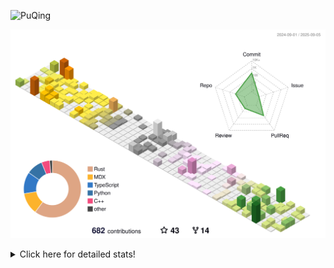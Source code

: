 ![PuQing](https://user-images.githubusercontent.com/27223114/171565019-9a56fae6-b08b-421f-99db-7e830da42371.png)

![](./profile-3d-contrib/profile-season-animate.svg)

<details>
<summary>Click here for detailed stats!</summary>

<!--START_SECTION:waka-->
![Lines of code](https://img.shields.io/badge/From%20Hello%20World%20I%27ve%20Written-2.6%20million%20lines%20of%20code-blue)

**🐱 My GitHub Data** 

> 📦 454.3 kB Used in GitHub's Storage 
 > 
> 🏆 427 Contributions in the Year 2025
 > 
> 🚫 Not Opted to Hire
 > 
> 📜 34 Public Repositories 
 > 
> 🔑 34 Private Repositories 
 > 
**I'm an Early 🐤** 

```text
🌞 Morning                926 commits         ██░░░░░░░░░░░░░░░░░░░░░░░   09.29 % 
🌆 Daytime                4340 commits        ███████████░░░░░░░░░░░░░░   43.55 % 
🌃 Evening                2534 commits        ██████░░░░░░░░░░░░░░░░░░░   25.43 % 
🌙 Night                  2165 commits        █████░░░░░░░░░░░░░░░░░░░░   21.73 % 
```


📊 **This Week I Spent My Time On** 

```text
💬 Programming Languages: 
C++                      7 hrs 2 mins        █████░░░░░░░░░░░░░░░░░░░░   20.91 % 
Python                   6 hrs 42 mins       █████░░░░░░░░░░░░░░░░░░░░   19.91 % 
Swift                    5 hrs 37 mins       ████░░░░░░░░░░░░░░░░░░░░░   16.67 % 
Typst                    5 hrs 25 mins       ████░░░░░░░░░░░░░░░░░░░░░   16.11 % 
TypeScript               4 hrs 12 mins       ███░░░░░░░░░░░░░░░░░░░░░░   12.48 % 

🔥 Editors: 
VS Code                  33 hrs 42 mins      █████████████████████████   100.00 % 

💻 Operating System: 
WSL                      14 hrs 1 min        ██████████░░░░░░░░░░░░░░░   41.59 % 
Mac                      11 hrs 10 mins      ████████░░░░░░░░░░░░░░░░░   33.13 % 
Linux                    8 hrs 31 mins       ██████░░░░░░░░░░░░░░░░░░░   25.28 % 
```


<!--END_SECTION:waka-->
</details>
